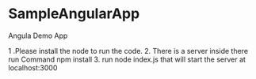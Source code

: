 SampleAngularApp
================

Angula Demo App

1 .Please install the node to run the code.
2. There is a server inside there run Command npm install
3. run node index.js that will start the server at localhost:3000
